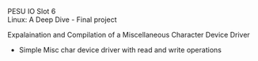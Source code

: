 PESU IO Slot 6  
Linux: A Deep Dive - Final project  

Expalaination and Compilation of a Miscellaneous Character Device Driver  
- Simple Misc char device driver with read and write operations


